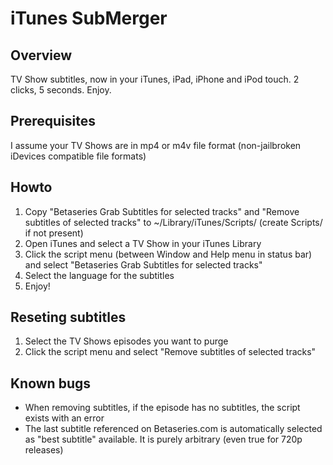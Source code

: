 # iTunes SubMerger

## Overview

TV Show subtitles, now in your iTunes, iPad, iPhone and iPod touch. 2 clicks, 5 seconds. Enjoy.

## Prerequisites

I assume your TV Shows are in mp4 or m4v file format (non-jailbroken iDevices compatible file formats)

## Howto

1. Copy "Betaseries Grab Subtitles for selected tracks" and "Remove subtitles of selected tracks" to ~/Library/iTunes/Scripts/ (create Scripts/ if not present)
2. Open iTunes and select a TV Show in your iTunes Library
3. Click the script menu (between Window and Help menu in status bar) and select "Betaseries Grab Subtitles for selected tracks"
4. Select the language for the subtitles
4. Enjoy!

## Reseting subtitles

1. Select the TV Shows episodes you want to purge
2. Click the script menu and select "Remove subtitles of selected tracks"

## Known bugs

* When removing subtitles, if the episode has no subtitles, the script exists with an error
* The last subtitle referenced on Betaseries.com is automatically selected as "best subtitle" available. It is purely arbitrary (even true for 720p releases)